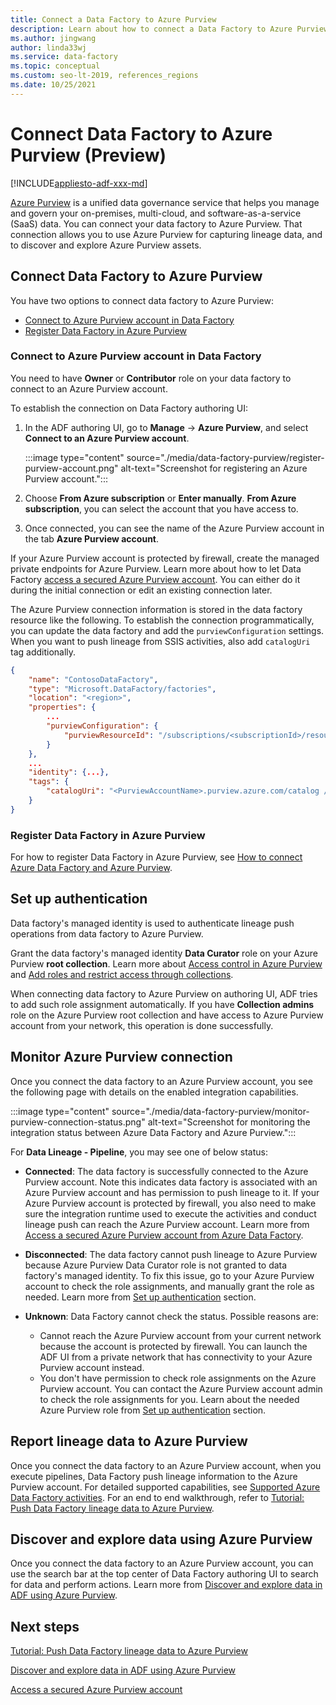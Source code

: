 ```yaml
---
title: Connect a Data Factory to Azure Purview
description: Learn about how to connect a Data Factory to Azure Purview
ms.author: jingwang
author: linda33wj
ms.service: data-factory
ms.topic: conceptual
ms.custom: seo-lt-2019, references_regions
ms.date: 10/25/2021
---
```


# Connect Data Factory to Azure Purview (Preview)

[!INCLUDE[appliesto-adf-xxx-md](includes/appliesto-adf-xxx-md.md)]

[Azure Purview](../purview/overview.md) is a unified data governance service that helps you manage and govern your on-premises, multi-cloud, and software-as-a-service (SaaS) data. You can connect your data factory to Azure Purview. That connection allows you to use Azure Purview for capturing lineage data, and to discover and explore Azure Purview assets.

## Connect Data Factory to Azure Purview

You have two options to connect data factory to Azure Purview:

- [Connect to Azure Purview account in Data Factory](#connect-to-azure-purview-account-in-data-factory)
- [Register Data Factory in Azure Purview](#register-data-factory-in-azure-purview)

### Connect to Azure Purview account in Data Factory

You need to have **Owner** or **Contributor** role on your data factory to connect to an Azure Purview account.

To establish the connection on Data Factory authoring UI:

1. In the ADF authoring UI, go to **Manage** -> **Azure Purview**, and select **Connect to an Azure Purview account**. 

    :::image type="content" source="./media/data-factory-purview/register-purview-account.png" alt-text="Screenshot for registering an Azure Purview account.":::

2. Choose **From Azure subscription** or **Enter manually**. **From Azure subscription**, you can select the account that you have access to.

3. Once connected, you can see the name of the Azure Purview account in the tab **Azure Purview account**.

If your Azure Purview account is protected by firewall, create the managed private endpoints for Azure Purview. Learn more about how to let Data Factory [access a secured Azure Purview account](how-to-access-secured-purview-account.md). You can either do it during the initial connection or edit an existing connection later.

The Azure Purview connection information is stored in the data factory resource like the following. To establish the connection programmatically, you can update the data factory and add the `purviewConfiguration` settings. When you want to push lineage from SSIS activities, also add `catalogUri` tag additionally.

```json
{
    "name": "ContosoDataFactory",
    "type": "Microsoft.DataFactory/factories",
    "location": "<region>",
    "properties": {
        ...
        "purviewConfiguration": {
            "purviewResourceId": "/subscriptions/<subscriptionId>/resourceGroups/<resourceGroupname>/providers/Microsoft.Purview/accounts/<PurviewAccountName>"
        }
    },
    ...
    "identity": {...},
    "tags": {
        "catalogUri": "<PurviewAccountName>.purview.azure.com/catalog //Note: used for SSIS lineage only"
    }
}
```

### Register Data Factory in Azure Purview

For how to register Data Factory in Azure Purview, see [How to connect Azure Data Factory and Azure Purview](../purview/how-to-link-azure-data-factory.md).

## Set up authentication

Data factory's managed identity is used to authenticate lineage push operations from data factory to Azure Purview. 

Grant the data factory's managed identity **Data Curator** role on your Azure Purview **root collection**. Learn more about [Access control in Azure Purview](../purview/catalog-permissions.md) and [Add roles and restrict access through collections](../purview/how-to-create-and-manage-collections.md#add-roles-and-restrict-access-through-collections).

When connecting data factory to Azure Purview on authoring UI, ADF tries to add such role assignment automatically. If you have **Collection admins** role on the Azure Purview root collection and have access to Azure Purview account from your network, this operation is done successfully.

## Monitor Azure Purview connection

Once you connect the data factory to an Azure Purview account, you see the following page with details on the enabled integration capabilities.

:::image type="content" source="./media/data-factory-purview/monitor-purview-connection-status.png" alt-text="Screenshot for monitoring the integration status between Azure Data Factory and Azure Purview.":::

For **Data Lineage - Pipeline**, you may see one of below status:

- **Connected**: The data factory is successfully connected to the Azure Purview account. Note this indicates data factory is associated with an Azure Purview account and has permission to push lineage to it. If your Azure Purview account is protected by firewall, you also need to make sure the integration runtime used to execute the activities and conduct lineage push can reach the Azure Purview account. Learn more from [Access a secured Azure Purview account from Azure Data Factory](how-to-access-secured-purview-account.md).
- **Disconnected**: The data factory cannot push lineage to Azure Purview because Azure Purview Data Curator role is not granted to data factory's managed identity. To fix this issue, go to your Azure Purview account to check the role assignments, and manually grant the role as needed. Learn more from [Set up authentication](#set-up-authentication) section.
- **Unknown**: Data Factory cannot check the status. Possible reasons are:

    - Cannot reach the Azure Purview account from your current network because the account is protected by firewall. You can launch the ADF UI from a private network that has connectivity to your Azure Purview account instead.
    - You don't have permission to check role assignments on the Azure Purview account. You can contact the Azure Purview account admin to check the role assignments for you. Learn about the needed Azure Purview role from [Set up authentication](#set-up-authentication) section.

## Report lineage data to Azure Purview

Once you connect the data factory to an Azure Purview account, when you execute pipelines, Data Factory push lineage information to the Azure Purview account. For detailed supported capabilities, see [Supported Azure Data Factory activities](../purview/how-to-link-azure-data-factory.md#supported-azure-data-factory-activities). For an end to end walkthrough, refer to [Tutorial: Push Data Factory lineage data to Azure Purview](tutorial-push-lineage-to-purview.md).

## Discover and explore data using Azure Purview

Once you connect the data factory to an Azure Purview account, you can use the search bar at the top center of Data Factory authoring UI to search for data and perform actions. Learn more from [Discover and explore data in ADF using Azure Purview](how-to-discover-explore-purview-data.md).

## Next steps

[Tutorial: Push Data Factory lineage data to Azure Purview](tutorial-push-lineage-to-purview.md)

[Discover and explore data in ADF using Azure Purview](how-to-discover-explore-purview-data.md)

[Access a secured Azure Purview account](how-to-access-secured-purview-account.md)
